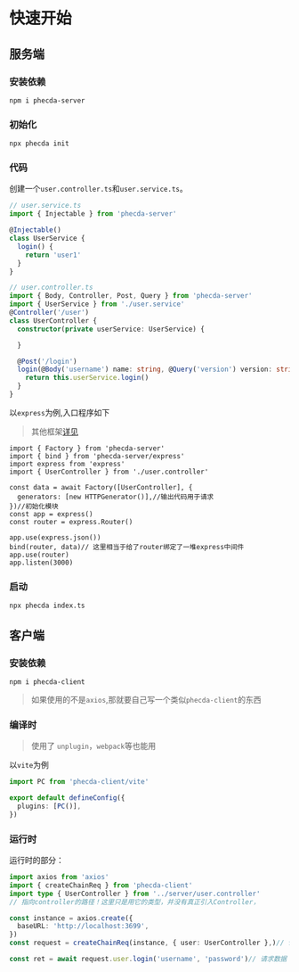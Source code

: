 # 快速开始



## 服务端
### 安装依赖
```shell
npm i phecda-server 
```
### 初始化

```shell
npx phecda init
```

<!-- 这会创建配置文件`ps.json`和`tsconfig.json`(如果已存在不会覆盖) -->
### 代码

创建一个`user.controller.ts`和`user.service.ts`。



```ts
// user.service.ts
import { Injectable } from 'phecda-server'

@Injectable()
class UserService {
  login() {
    return 'user1'
  }
}
```
```ts
// user.controller.ts
import { Body, Controller, Post, Query } from 'phecda-server'
import { UserService } from './user.service'
@Controller('/user')
class UserController {
  constructor(private userService: UserService) {

  }

  @Post('/login')
  login(@Body('username') name: string, @Query('version') version: string) { // 即`/login?version=xx` 请求体为{username:'xx'}
    return this.userService.login()
  }
}
```

以`express`为例,入口程序如下

> 其他框架[详见](./base.md#与服务端框架适配)

```ts{6-8,13}
import { Factory } from 'phecda-server'
import { bind } from 'phecda-server/express'
import express from 'express'
import { UserController } from './user.controller'

const data = await Factory([UserController], {
  generators: [new HTTPGenerator()],//输出代码用于请求
})//初始化模块
const app = express()
const router = express.Router()

app.use(express.json())
bind(router, data)// 这里相当于给了router绑定了一堆express中间件
app.use(router)
app.listen(3000)
```

### 启动
```shell
npx phecda index.ts
```


## 客户端
### 安装依赖
```shell
npm i phecda-client 
```
>  如果使用的不是`axios`,那就要自己写一个类似`phecda-client`的东西

### 编译时
> 使用了 `unplugin`，`webpack`等也能用

以`vite`为例
```ts
import PC from 'phecda-client/vite'

export default defineConfig({
  plugins: [PC()],
})
```

### 运行时
运行时的部分：
```ts
import axios from 'axios'
import { createChainReq } from 'phecda-client'
import type { UserController } from '../server/user.controller'
// 指向controller的路径！这里只是用它的类型，并没有真正引入Controller，

const instance = axios.create({
  baseURL: 'http://localhost:3699',
})
const request = createChainReq(instance, { user: UserController },)// 包装axios实例

const ret = await request.user.login('username', 'password')// 请求数据
```


